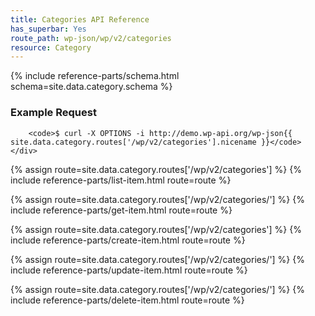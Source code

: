```yaml
---
title: Categories API Reference
has_superbar: Yes
route_path: wp-json/wp/v2/categories
resource: Category
---
```



<section class="route">
	<div class="primary">
		{% include reference-parts/schema.html schema=site.data.category.schema %}
	</div>
	<div class="secondary">
		<h3>Example Request</h3>

		<code>$ curl -X OPTIONS -i http://demo.wp-api.org/wp-json{{ site.data.category.routes['/wp/v2/categories'].nicename }}</code>
	</div>
</section>

{% assign route=site.data.category.routes['/wp/v2/categories'] %}
{% include reference-parts/list-item.html route=route %}

{% assign route=site.data.category.routes['/wp/v2/categories/<id>'] %}
{% include reference-parts/get-item.html route=route %}

{% assign route=site.data.category.routes['/wp/v2/categories'] %}
{% include reference-parts/create-item.html route=route %}

{% assign route=site.data.category.routes['/wp/v2/categories/<id>'] %}
{% include reference-parts/update-item.html route=route %}

{% assign route=site.data.category.routes['/wp/v2/categories/<id>'] %}
{% include reference-parts/delete-item.html route=route %}
